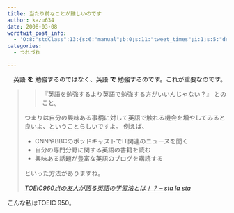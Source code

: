 ```yaml
---
title: 当たり前なことが難しいのです
author: kazu634
date: 2008-03-08
wordtwit_post_info:
  - 'O:8:"stdClass":13:{s:6:"manual";b:0;s:11:"tweet_times";i:1;s:5:"delay";i:0;s:7:"enabled";i:1;s:10:"separation";s:2:"60";s:7:"version";s:3:"3.7";s:14:"tweet_template";b:0;s:6:"status";i:2;s:6:"result";a:0:{}s:13:"tweet_counter";i:2;s:13:"tweet_log_ids";a:1:{i:0;i:3793;}s:9:"hash_tags";a:0:{}s:8:"accounts";a:1:{i:0;s:7:"kazu634";}}'
categories:
  - つれづれ

---
```

<div class="section">
<p>
    　英語 <b>を</b> 勉強するのではなく、英語 <b>で</b> 勉強するのです。これが重要なのです。
</p>
  
<blockquote title="TOEIC960点の友人が語る英語の学習法とは！？ - sta la sta" cite="http://sta-la-sta.com/2008/03/08/212/">
<blockquote>
<p>
        『英語を勉強するより英語で勉強する方がいいんじゃない？』 とのこと。
</p>
</blockquote>
    
<p>
      つまりは自分の興味ある事柄に対して英語で触れる機会を増やしてみると良いよ、ということらしいですよ。 例えば、
</p>
    
<ul>
<li>
        CNNやBBCのポッドキャストでIT関連のニュースを聞く
</li>
<li>
        自分の専門分野に関する英語の書籍を読む
</li>
<li>
        興味ある話題が豊富な英語のブログを購読する
</li>
</ul>
    
<p>
      といった方法がありますね。
</p>
    
<p>
<cite><a href="http://sta-la-sta.com/2008/03/08/212/" onclick="__gaTracker('send', 'event', 'outbound-article', 'http://sta-la-sta.com/2008/03/08/212/', 'TOEIC960点の友人が語る英語の学習法とは！？ &#8211; sta la sta');" target="_blank">TOEIC960点の友人が語る英語の学習法とは！？ &#8211; sta la sta</a></cite>
</p>
</blockquote>
  
<p>
    こんな私はTOEIC 950。
</p>
</div>
